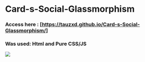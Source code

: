 # Card-s-Social-Glassmorphism

### Access here : [https://tauzxd.github.io/Card-s-Social-Glassmorphism/]

### Was used: Html and Pure CSS/JS

<img src="https://i.imgur.com/Jaekftd.gif"/>
